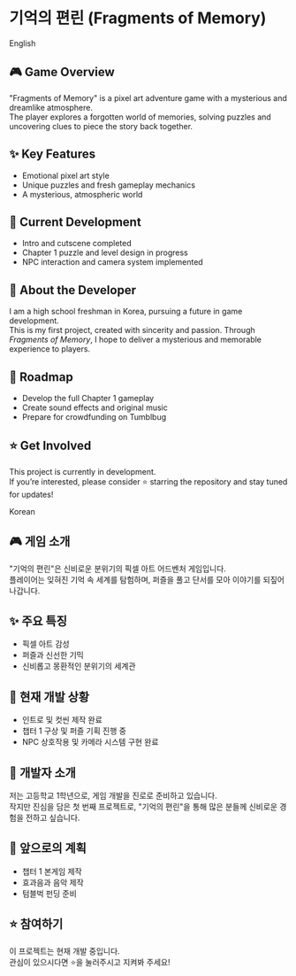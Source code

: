 # 기억의 편린 (Fragments of Memory)

English
## 🎮 Game Overview
"Fragments of Memory" is a pixel art adventure game with a mysterious and dreamlike atmosphere.  
The player explores a forgotten world of memories, solving puzzles and uncovering clues to piece the story back together.  

## ✨ Key Features
- Emotional pixel art style  
- Unique puzzles and fresh gameplay mechanics  
- A mysterious, atmospheric world  

## 🧩 Current Development
- Intro and cutscene completed  
- Chapter 1 puzzle and level design in progress  
- NPC interaction and camera system implemented  

## 👤 About the Developer
I am a high school freshman in Korea, pursuing a future in game development.  
This is my first project, created with sincerity and passion. Through *Fragments of Memory*, I hope to deliver a mysterious and memorable experience to players.  

## 📅 Roadmap
- Develop the full Chapter 1 gameplay  
- Create sound effects and original music  
- Prepare for crowdfunding on Tumblbug  

## ⭐ Get Involved
This project is currently in development.  
If you’re interested, please consider ⭐ starring the repository and stay tuned for updates!

Korean
## 🎮 게임 소개
"기억의 편린"은 신비로운 분위기의 픽셀 아트 어드벤처 게임입니다.  
플레이어는 잊혀진 기억 속 세계를 탐험하며, 퍼즐을 풀고 단서를 모아 이야기를 되짚어 나갑니다.  

## ✨ 주요 특징
- 픽셀 아트 감성  
- 퍼즐과 신선한 기믹  
- 신비롭고 몽환적인 분위기의 세계관  

## 🧩 현재 개발 상황
- 인트로 및 컷씬 제작 완료  
- 챕터 1 구상 및 퍼즐 기획 진행 중  
- NPC 상호작용 및 카메라 시스템 구현 완료  

## 👤 개발자 소개
저는 고등학교 1학년으로, 게임 개발을 진로로 준비하고 있습니다.  
작지만 진심을 담은 첫 번째 프로젝트로, "기억의 편린"을 통해 많은 분들께 신비로운 경험을 전하고 싶습니다.  

## 📅 앞으로의 계획
- 챕터 1 본게임 제작  
- 효과음과 음악 제작  
- 텀블벅 펀딩 준비  

## ⭐ 참여하기
이 프로젝트는 현재 개발 중입니다.  
관심이 있으시다면 ⭐을 눌러주시고 지켜봐 주세요!
